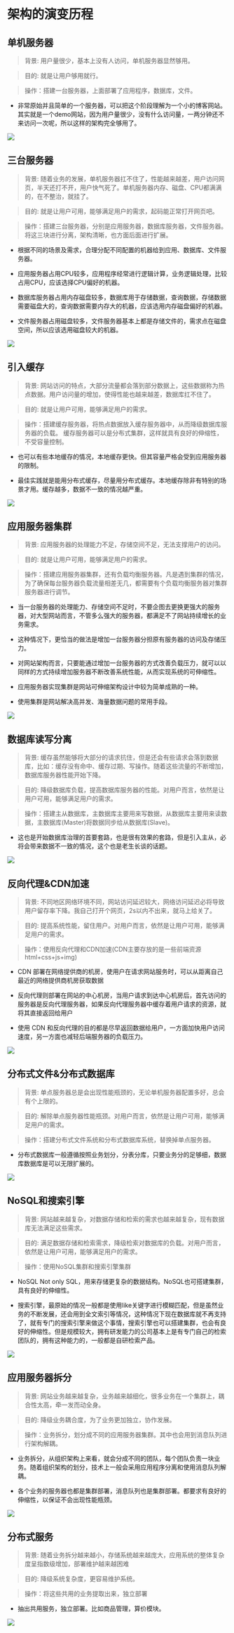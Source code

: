# 架构的演变历程

## 单机服务器

> 背景: 用户量很少，基本上没有人访问，单机服务器显然够用。

>

> 目的: 就是让用户够用就行。

>

> 操作：搭建一台服务器，上面部署了应用程序，数据库，文件。

- 非常原始并且简单的一个服务器，可以把这个阶段理解为一个小的博客网站。其实就是一个demo网站，因为用户量很少，没有什么访问量，一两分钟还不来访问一次呢，所以这样的架构完全够用了。

![](/image/architecture-history-1.png)

## 三台服务器

> 背景: 随着业务的发展，单机服务器扛不住了，性能越来越差，用户访问网页，半天还打不开，用户快气死了。单机服务器内存、磁盘、CPU都满满的，在不整治，就挂了。

>

> 目的: 就是让用户可用，能够满足用户的需求，起码能正常打开网页吧。

>

> 操作：搭建三台服务器，分别是应用服务器，数据库服务器，文件服务器。将这三块进行分离，架构清晰，也方面后面进行扩展。

- 根据不同的场景及需求，合理分配不同配置的机器给到应用、数据库、文件服务器。

- 应用服务器占用CPU较多，应用程序经常进行逻辑计算，业务逻辑处理，比较占用CPU，应该选择CPU偏好的机器。

- 数据库服务器占用内存磁盘较多，数据库用于存储数据，查询数据，存储数据需要磁盘大的，查询数据需要内存大的机器，应该选用内存磁盘偏好的机器。

- 文件服务器占用磁盘较多，文件服务器基本上都是存储文件的，需求点在磁盘空间，所以应该选用磁盘较大的机器。

![](/image/architecture-history-2.png)

## 引入缓存

> 背景: 网站访问的特点，大部分流量都会落到部分数据上，这些数据称为热点数据。用户访问量的增加，使得性能也越来越差，数据库扛不住了。

>

> 目的: 就是让用户可用，能够满足用户的需求。

>

> 操作：搭建缓存服务器，将热点数据放入缓存服务器中，从而降级数据库服务器的负载。 缓存服务器可以是分布式集群，这样就具有良好的伸缩性，不受容量控制。

- 也可以有些本地缓存的情况，本地缓存更快。但其容量严格会受到应用服务器的限制。

- 最佳实践就是能用分布式缓存，尽量用分布式缓存。本地缓存除非有特别的场景才用。缓存越多，数据不一致的情况越严重。

![](/image/architecture-history-3.png)

## 应用服务器集群

> 背景: 应用服务器的处理能力不足，存储空间不足，无法支撑用户的访问。

>

> 目的: 就是让用户可用，能够满足用户的需求。

>

> 操作：搭建应用服务器集群，还有负载均衡服务器。凡是遇到集群的情况，为了确保每台服务器负载流量相差无几，都需要有个负载均衡服务器对集群服务器进行调节。

- 当一台服务器的处理能力、存储空间不足时，不要企图去更换更强大的服务器，对大型网站而言，不管多么强大的服务器，都满足不了网站持续增长的业务需求。

- 这种情况下，更恰当的做法是增加一台服务器分担原有服务器的访问及存储压力。

- 对网站架构而言，只要能通过增加一台服务器的方式改善负载压力，就可以以同样的方式持续增加服务器不断改善系统性能，从而实现系统的可伸缩性。

- 应用服务器实现集群是网站可伸缩架构设计中较为简单成熟的一种。

- 使用集群是网站解决高并发、海量数据问题的常用手段。

![](/image/architecture-history-4.png)

## 数据库读写分离

> 背景: 缓存虽然能够将大部分的请求抗住，但是还会有些请求会落到数据库，比如：缓存没有命中、缓存过期、写操作。随着这些流量的不断增加，数据库服务器性能开始下降。

>

> 目的: 降级数据库负载，提高数据库服务器的性能。对用户而言，依然是让用户可用，能够满足用户的需求。

>

> 操作：搭建主从数据库，主数据库主要用来写数据，从数据库主要用来读数据，主数据库(Master)将数据同步给从数据库(Slave)。

- 这也是开始数据库治理的首要套路，也是很有效果的套路，但是引入主从，必将会带来数据不一致的情况，这个也是老生长谈的话题。

![](/image/architecture-history-5.png)

## 反向代理&CDN加速

> 背景: 不同地区网络环境不同，网站访问延迟较大，网络访问延迟必将导致用户留存率下降。我自己打开个网页，2s以内不出来，就马上给关了。

>

> 目的: 提高系统性能，留住用户。对用户而言，依然是让用户可用，能够满足用户的需求。

>

> 操作：使用反向代理和CDN加速(CDN主要存放的是一些前端资源 html+css+js+img)

- CDN 部署在网络提供商的机房，使用户在请求网站服务时，可以从距离自己最近的网络提供商机房获取数据

- 反向代理则部署在网站的中心机房，当用户请求到达中心机房后，首先访问的服务器是反向代理服务器，如果反向代理服务器中缓存着用户请求的资源，就将其直接返回给用户

- 使用 CDN 和反向代理的目的都是尽早返回数据给用户，一方面加快用户访问速度，另一方面也减轻后端服务器的负载压力。

![](/image/architecture-history-6.png)

## 分布式文件&分布式数据库

> 背景: 单点服务器总是会出现性能瓶颈的，无论单机服务器配置多好，总会有个上限的。

>

> 目的: 解除单点服务器性能瓶颈。对用户而言，依然是让用户可用，能够满足用户的需求。

>

> 操作：搭建分布式文件系统和分布式数据库系统，替换掉单点服务器。

- 分布式数据库一般遵循按照业务划分，分表分库，只要业务分的足够细，数据库数据库是可以无限扩展的。

![](/image/architecture-history-7.png)

## NoSQL和搜索引擎

> 背景: 网站越来越复杂，对数据存储和检索的需求也越来越复杂，现有数据库无法满足这些需求。

>

> 目的: 满足数据存储和检索需求，降级检索对数据库的负载。对用户而言，依然是让用户可用，能够满足用户的需求。

>

> 操作：使用NoSQL集群和搜索引擎集群

- NoSQL  Not only SQL，用来存储更复杂的数据结构。NoSQL也可搭建集群，具有良好的伸缩性。

- 搜索引擎，最原始的情况一般都是使用like关键字进行模糊匹配，但是虽然业务的不断发展，还会用到全文索引等情况，这种情况下现在数据库就不再支持了，就有专门的搜索引擎来做这个事情，搜索引擎也可以搭建集群，也会有良好的伸缩性。但是规模较大，拥有研发能力的公司基本上是有专门自己的检索团队的，拥有这种能力的，一般都是自研检索产品。

![](/image/architecture-history-8.png)

## 应用服务器拆分

> 背景: 网站业务越来越复杂，业务越来越细化，很多业务在一个集群上，耦合性太高，牵一发而动全身。

>

> 目的: 降级业务耦合度，为了业务更加独立，协作发展。

>

> 操作：业务拆分，划分成不同的应用服务器集群。其中也会用到消息队列进行架构解耦。

- 业务拆分，从组织架构上来看，就会分成不同的团队，每个团队负责一块业务。随着组织架构的划分，技术上一般会采用应用程序分离和使用消息队列解耦。

- 各个业务的服务器也都是集群部署，消息队列也是集群部署。都要求有良好的伸缩性，以保证不会出现性能瓶颈。

![](/image/architecture-history-9.png)

## 分布式服务

> 背景: 随着业务拆分越来越小，存储系统越来越庞大，应用系统的整体复杂度呈指数级增加，部署维护越来越困难

>

> 目的: 降级系统复杂度，更容易维护系统。

>

> 操作：将这些共用的业务提取出来，独立部署

- 抽出共用服务，独立部署。比如商品管理，算价模块。

![](/image/architecture-history-10.png)

